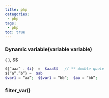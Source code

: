 ```yaml
---
title: php
categories: 
 - php
tags: 
 - php
toc: true
---
```


### Dynamic variable(variable variable)
{ }, $$
```php
${“aaa” . $i}  =  $aaa34   // ** double quote
${“a”.”b”} =  $ab
$var1 = “aa”;  $$var1 = “bb”;  $aa = “bb”;
```
### filter_var()
